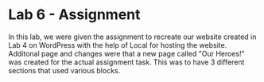 # Lab 6 - Assignment

In this lab, we were given the assignment to recreate our website created in Lab 4 on WordPress with the help of Local for hosting the website.
Additonal page and changes were that a new page called "Our Heroes!" was created for the actual assignment task. This was to have 3 different sections that used various blocks.
